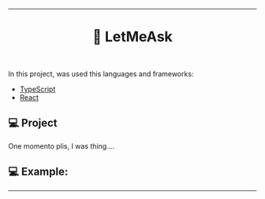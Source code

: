 
---
<h1 align="center">
  🚀 LetMeAsk
</h1>
<br>

In this project, was used this languages and frameworks:

- [TypeScript](https://www.typescriptlang.org/)
- [React](https://pt-br.reactjs.org/)

## 💻 Project 

One momento plis, I was thing....

##  💻 Example: 



----
